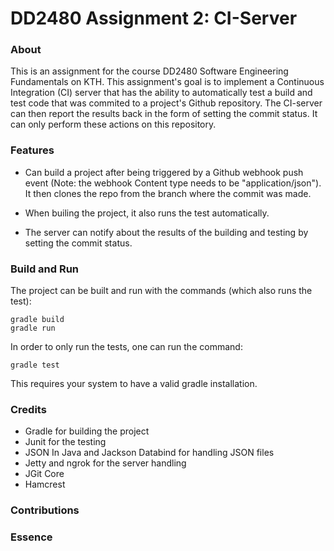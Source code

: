 # DD2480 Assignment 2: CI-Server

### About

This is an assignment for the course DD2480 Software Engineering Fundamentals on KTH. This assignment's goal is to implement a Continuous Integration (CI) server that has the ability to automatically test a build and test code that was commited to a project's Github repository. The CI-server can then report the results back in the form of setting the commit status. It can only perform these actions on this repository.

### Features

* Can build a project after being triggered by a Github webhook push event (Note: the webhook Content type needs to be "application/json"). It then clones the repo from the branch where the commit was made.

* When builing the project, it also runs the test automatically.

* The server can notify about the results of the building and testing by setting the commit status.


### Build and Run

The project can be built and run with the commands (which also runs the test):

```
gradle build
gradle run
```

In order to only run the tests, one can run the command:
```
gradle test
```

This requires your system to have a valid gradle installation.

### Credits

* Gradle for building the project
* Junit for the testing
* JSON In Java and Jackson Databind for handling JSON files
* Jetty and ngrok for the server handling
* JGit Core
* Hamcrest

### Contributions

### Essence